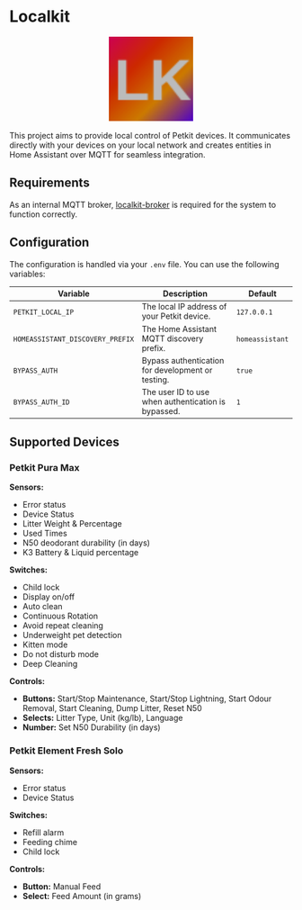 # Localkit

<p align="center">
<img src="resources/images/logo.svg" width="150px">
</p>


This project aims to provide local control of Petkit devices. It communicates directly with your devices on your local network and creates entities in Home Assistant over MQTT for seamless integration.

## Requirements

As an internal MQTT broker, [localkit-broker](https://github.com/dwyschka/localkit-broker) is required for the system to function correctly.

## Configuration

The configuration is handled via your `.env` file. You can use the following variables:

| Variable | Description | Default |
|---|---|---|
| `PETKIT_LOCAL_IP` | The local IP address of your Petkit device. | `127.0.0.1` |
| `HOMEASSISTANT_DISCOVERY_PREFIX` | The Home Assistant MQTT discovery prefix. | `homeassistant` |
| `BYPASS_AUTH` | Bypass authentication for development or testing. | `true` |
| `BYPASS_AUTH_ID` | The user ID to use when authentication is bypassed. | `1` |


## Supported Devices

### Petkit Pura Max

**Sensors:**
- Error status
- Device Status
- Litter Weight & Percentage
- Used Times
- N50 deodorant durability (in days)
- K3 Battery & Liquid percentage

**Switches:**
- Child lock
- Display on/off
- Auto clean
- Continuous Rotation
- Avoid repeat cleaning
- Underweight pet detection
- Kitten mode
- Do not disturb mode
- Deep Cleaning

**Controls:**
- **Buttons:** Start/Stop Maintenance, Start/Stop Lightning, Start Odour Removal, Start Cleaning, Dump Litter, Reset N50
- **Selects:** Litter Type, Unit (kg/lb), Language
- **Number:** Set N50 Durability (in days)

### Petkit Element Fresh Solo

**Sensors:**
- Error status
- Device Status

**Switches:**
- Refill alarm
- Feeding chime
- Child lock

**Controls:**
- **Button:** Manual Feed
- **Select:** Feed Amount (in grams)
